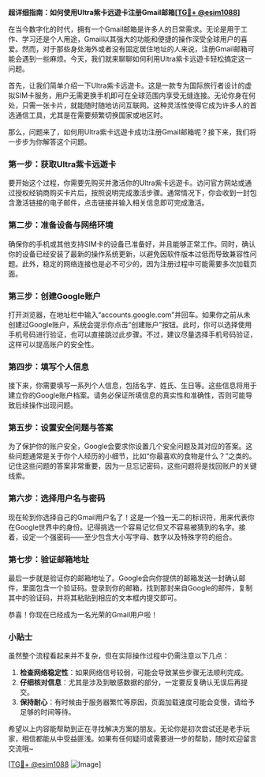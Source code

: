 **超详细指南：如何使用Ultra紫卡远遊卡注册Gmail邮箱[[TG💪+ @esim1088](https://t.me/s/esim1088)]**

在当今数字化的时代，拥有一个Gmail邮箱是许多人的日常需求。无论是用于工作、学习还是个人用途，Gmail以其强大的功能和便捷的操作深受全球用户的喜爱。然而，对于那些身处海外或者没有固定居住地址的人来说，注册Gmail邮箱可能会遇到一些麻烦。今天，我们就来聊聊如何利用Ultra紫卡远遊卡轻松搞定这一问题。

首先，让我们简单介绍一下Ultra紫卡远遊卡。这是一款专为国际旅行者设计的虚拟SIM卡服务，用户无需更换手机即可在全球范围内享受无缝连接。无论你身在何处，只需一张卡片，就能随时随地访问互联网。这种灵活性使得它成为许多人的首选通信工具，尤其是在需要频繁切换国家或地区时。

那么，问题来了，如何用Ultra紫卡远遊卡成功注册Gmail邮箱呢？接下来，我们将一步步为你解答这个问题。

### 第一步：获取Ultra紫卡远遊卡

要开始这个过程，你需要先购买并激活你的Ultra紫卡远遊卡。访问官方网站或通过授权经销商购买卡片后，按照说明完成激活步骤。通常情况下，你会收到一封包含激活链接的电子邮件，点击链接并输入相关信息即可完成激活。

### 第二步：准备设备与网络环境

确保你的手机或其他支持SIM卡的设备已准备好，并且能够正常工作。同时，确认你的设备已经安装了最新的操作系统更新，以避免因软件版本过低而导致兼容性问题。此外，稳定的网络连接也是必不可少的，因为注册过程中可能需要多次加载页面。

### 第三步：创建Google账户

打开浏览器，在地址栏中输入“accounts.google.com”并回车。如果你之前从未创建过Google账户，系统会提示你点击“创建账户”按钮。此时，你可以选择使用手机号码进行验证，也可以直接跳过此步骤。不过，建议尽量选择手机号码验证，这样可以提高账户的安全性。

### 第四步：填写个人信息

接下来，你需要填写一系列个人信息，包括名字、姓氏、生日等。这些信息将用于建立你的Google账户档案。请务必保证所填信息的真实性和准确性，否则可能导致后续操作出现问题。

### 第五步：设置安全问题与答案

为了保护你的账户安全，Google会要求你设置几个安全问题及其对应的答案。这些问题通常是关于你个人经历的小细节，比如“你最喜欢的食物是什么？”之类的。记住这些问题的答案非常重要，因为一旦忘记密码，这些问题将是找回账户的关键线索。

### 第六步：选择用户名与密码

现在轮到你选择自己的Gmail用户名了！这是一个独一无二的标识符，用来代表你在Google世界中的身份。记得挑选一个容易记忆但又不容易被猜到的名字。接着，设定一个强密码——至少包含大小写字母、数字以及特殊字符的组合。

### 第七步：验证邮箱地址

最后一步就是验证你的邮箱地址了。Google会向你提供的邮箱发送一封确认邮件，里面包含一个验证码。登录到你的邮箱，找到那封来自Google的邮件，复制其中的验证码，并将其粘贴到相应的文本框内提交即可。

恭喜！你现在已经成为一名光荣的Gmail用户啦！

### 小贴士

虽然整个流程看起来并不复杂，但在实际操作过程中仍需注意以下几点：

1. **检查网络稳定性**：如果网络信号较弱，可能会导致某些步骤无法顺利完成。
2. **仔细核对信息**：尤其是涉及到敏感数据的部分，一定要反复确认无误后再提交。
3. **保持耐心**：有时候由于服务器繁忙等原因，页面加载速度可能会变慢，请给予足够的时间等待。

希望以上内容能帮助到正在寻找解决方案的朋友。无论你是初次尝试还是老手玩家，相信都能从中受益匪浅。如果有任何疑问或需要进一步的帮助，随时欢迎留言交流哦~

[[TG💪+ @esim1088](https://t.me/s/esim1088) ![Image](https://i.postimg.cc/4NQfJmqS/Snipaste-2025-05-13-00-14-12.png)]